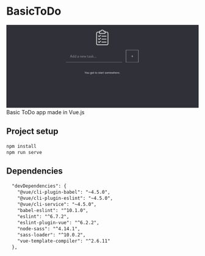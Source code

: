 # BasicToDo
![](demo.gif)
Basic ToDo app made in Vue.js


## Project setup
```
npm install
npm run serve
```

## Dependencies
```
  "devDependencies": {
    "@vue/cli-plugin-babel": "~4.5.0",
    "@vue/cli-plugin-eslint": "~4.5.0",
    "@vue/cli-service": "~4.5.0",
    "babel-eslint": "^10.1.0",
    "eslint": "^6.7.2",
    "eslint-plugin-vue": "^6.2.2",
    "node-sass": "^4.14.1",
    "sass-loader": "^10.0.2",
    "vue-template-compiler": "^2.6.11"
  },
```